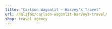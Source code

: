 ```yaml
---
title: "Carlson Wagonlit – Harvey’s Travel"
url: /halifax/carlson-wagonlit-harveys-travel/
shop: travel agency
---
```

